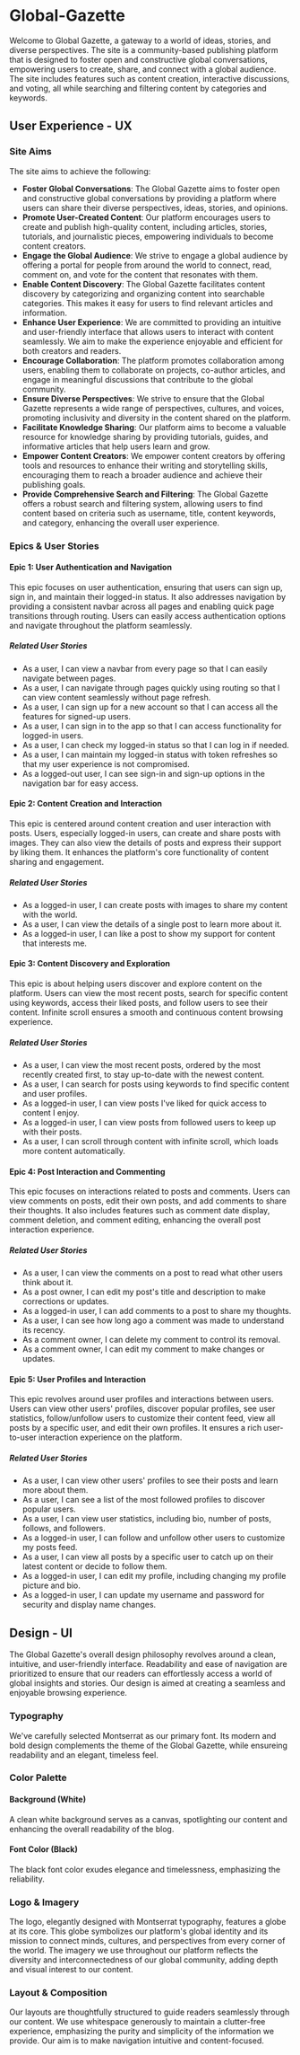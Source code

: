 # Global-Gazette
Welcome to Global Gazette, a gateway to a world of ideas, stories, and diverse perspectives. The site is a community-based publishing platform that is designed to foster open and constructive global conversations, empowering users to create, share, and connect with a global audience. The site includes features such as content creation, interactive discussions, and voting, all while searching and filtering content by categories and keywords.
## User Experience - UX
### Site Aims
The site aims to achieve the following:
- **Foster Global Conversations**: The Global Gazette aims to foster open and constructive global conversations by providing a platform where users can share their diverse perspectives, ideas, stories, and opinions.
- **Promote User-Created Content**: Our platform encourages users to create and publish high-quality content, including articles, stories, tutorials, and journalistic pieces, empowering individuals to become content creators.
- **Engage the Global Audience**: We strive to engage a global audience by offering a portal for people from around the world to connect, read, comment on, and vote for the content that resonates with them.
- **Enable Content Discovery**: The Global Gazette facilitates content discovery by categorizing and organizing content into searchable categories. This makes it easy for users to find relevant articles and information.
- **Enhance User Experience**: We are committed to providing an intuitive and user-friendly interface that allows users to interact with content seamlessly. We aim to make the experience enjoyable and efficient for both creators and readers.
- **Encourage Collaboration**: The platform promotes collaboration among users, enabling them to collaborate on projects, co-author articles, and engage in meaningful discussions that contribute to the global community.
- **Ensure Diverse Perspectives**: We strive to ensure that the Global Gazette represents a wide range of perspectives, cultures, and voices, promoting inclusivity and diversity in the content shared on the platform.
- **Facilitate Knowledge Sharing**: Our platform aims to become a valuable resource for knowledge sharing by providing tutorials, guides, and informative articles that help users learn and grow.
- **Empower Content Creators**: We empower content creators by offering tools and resources to enhance their writing and storytelling skills, encouraging them to reach a broader audience and achieve their publishing goals.
- **Provide Comprehensive Search and Filtering**: The Global Gazette offers a robust search and filtering system, allowing users to find content based on criteria such as username, title, content keywords, and category, enhancing the overall user experience.
### Epics & User Stories
#### Epic 1: User Authentication and Navigation
This epic focuses on user authentication, ensuring that users can sign up, sign in, and maintain their logged-in status. It also addresses navigation by providing a consistent navbar across all pages and enabling quick page transitions through routing. Users can easily access authentication options and navigate throughout the platform seamlessly.
##### Related User Stories
- As a user, I can view a navbar from every page so that I can easily navigate between pages.
- As a user, I can navigate through pages quickly using routing so that I can view content seamlessly without page refresh.
- As a user, I can sign up for a new account so that I can access all the features for signed-up users.
- As a user, I can sign in to the app so that I can access functionality for logged-in users.
- As a user, I can check my logged-in status so that I can log in if needed.
- As a user, I can maintain my logged-in status with token refreshes so that my user experience is not compromised.
- As a logged-out user, I can see sign-in and sign-up options in the navigation bar for easy access.
#### Epic 2: Content Creation and Interaction
This epic is centered around content creation and user interaction with posts. Users, especially logged-in users, can create and share posts with images. They can also view the details of posts and express their support by liking them. It enhances the platform's core functionality of content sharing and engagement.
##### Related User Stories
- As a logged-in user, I can create posts with images to share my content with the world.
- As a user, I can view the details of a single post to learn more about it.
- As a logged-in user, I can like a post to show my support for content that interests me.
#### Epic 3: Content Discovery and Exploration
This epic is about helping users discover and explore content on the platform. Users can view the most recent posts, search for specific content using keywords, access their liked posts, and follow users to see their content. Infinite scroll ensures a smooth and continuous content browsing experience.
##### Related User Stories
- As a user, I can view the most recent posts, ordered by the most recently created first, to stay up-to-date with the newest content.
- As a user, I can search for posts using keywords to find specific content and user profiles.
- As a logged-in user, I can view posts I've liked for quick access to content I enjoy.
- As a logged-in user, I can view posts from followed users to keep up with their posts.
- As a user, I can scroll through content with infinite scroll, which loads more content automatically.
#### Epic 4: Post Interaction and Commenting
This epic focuses on interactions related to posts and comments. Users can view comments on posts, edit their own posts, and add comments to share their thoughts. It also includes features such as comment date display, comment deletion, and comment editing, enhancing the overall post interaction experience.
##### Related User Stories
- As a user, I can view the comments on a post to read what other users think about it.
- As a post owner, I can edit my post's title and description to make corrections or updates.
- As a logged-in user, I can add comments to a post to share my thoughts.
- As a user, I can see how long ago a comment was made to understand its recency.
- As a comment owner, I can delete my comment to control its removal.
- As a comment owner, I can edit my comment to make changes or updates.
#### Epic 5: User Profiles and Interaction
This epic revolves around user profiles and interactions between users. Users can view other users' profiles, discover popular profiles, see user statistics, follow/unfollow users to customize their content feed, view all posts by a specific user, and edit their own profiles. It ensures a rich user-to-user interaction experience on the platform.
##### Related User Stories
- As a user, I can view other users' profiles to see their posts and learn more about them.
- As a user, I can see a list of the most followed profiles to discover popular users.
- As a user, I can view user statistics, including bio, number of posts, follows, and followers.
- As a logged-in user, I can follow and unfollow other users to customize my posts feed.
- As a user, I can view all posts by a specific user to catch up on their latest content or decide to follow them.
- As a logged-in user, I can edit my profile, including changing my profile picture and bio.
- As a logged-in user, I can update my username and password for security and display name changes.
## Design - UI
The Global Gazette's overall design philosophy revolves around a clean, intuitive, and user-friendly interface. Readability and ease of navigation are prioritized to ensure that our readers can effortlessly access a world of global insights and stories. Our design is aimed at creating a seamless and enjoyable browsing experience.
### Typography
We've carefully selected Montserrat as our primary font. Its modern and bold design complements the theme of the Global Gazette, while ensureing readability and an elegant, timeless feel.
### Color Palette
#### Background (White)
A clean white background serves as a canvas, spotlighting our content and enhancing the overall readability of the blog.
#### Font Color (Black)
The black font color exudes elegance and timelessness, emphasizing the reliability.
### Logo & Imagery
The logo, elegantly designed with Montserrat typography, features a globe at its core. This globe symbolizes our platform's global identity and its mission to connect minds, cultures, and perspectives from every corner of the world. The imagery we use throughout our platform reflects the diversity and interconnectedness of our global community, adding depth and visual interest to our content.
### Layout & Composition
Our layouts are thoughtfully structured to guide readers seamlessly through our content. We use whitespace generously to maintain a clutter-free experience, emphasizing the purity and simplicity of the information we provide. Our aim is to make navigation intuitive and content-focused.
